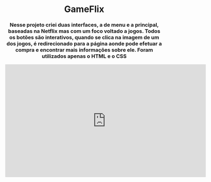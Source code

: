 <h1 align="center"> GameFlix </h1>

<h3 align="center"> Nesse projeto criei duas interfaces, a de menu e a principal, baseadas na Netflix mas com um foco voltado a jogos. Todos os botões são interativos, quando se clica na imagem de um dos jogos, é redirecionado para a página aonde pode efetuar a compra e encontrar mais informações sobre ele. Foram utilizados apenas o HTML e o CSS </h3>

<iframe width="640" height="360" src="https://www.loom.com/embed/d9d90f2cc594441a86e6a72d82a1c7bf" frameborder="0" webkitallowfullscreen mozallowfullscreen allowfullscreen></iframe>
